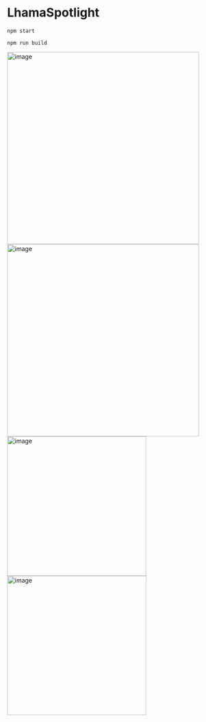 # LhamaSpotlight

```
npm start
```

```
npm run build
```

<img width="448" alt="image" src="https://github.com/user-attachments/assets/40f46773-99da-4ead-a351-0bbc595da9c4" />

<img width="448" alt="image" src="https://github.com/user-attachments/assets/6da706a8-02f5-417d-9862-3fd53c41ceb4" />

<img width="325" alt="image" src="https://github.com/user-attachments/assets/0b3651fc-9220-4d96-ba88-dd20a88d5073" />

<img width="325" alt="image" src="https://github.com/user-attachments/assets/caa69726-c8b4-48ee-969b-c66ac0b8be3d" />
